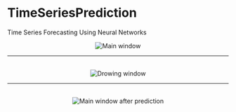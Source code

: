 # TimeSeriesPrediction
Time Series Forecasting Using Neural Networks

<div align="center">
<img title="Main window" src="https://cloud.githubusercontent.com/assets/6010898/16712586/657e26a6-4694-11e6-917e-e0bff04b603f.jpg">
<br>
<hr>
<br>
<img title="Drowing window" src="https://cloud.githubusercontent.com/assets/6010898/16712587/693448ca-4694-11e6-845b-33d76663934e.jpg">
<br>
<hr>
<br>
<img title="Main window after prediction" src="https://cloud.githubusercontent.com/assets/6010898/16712591/6b41b8e6-4694-11e6-9ffa-f610ccde3794.jpg">
</div>
